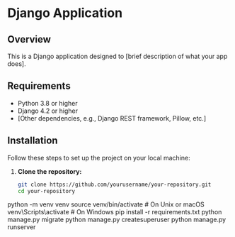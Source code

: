 # Django Application

## Overview

This is a Django application designed to [brief description of what your app does]. 

## Requirements

- Python 3.8 or higher
- Django 4.2 or higher
- [Other dependencies, e.g., Django REST framework, Pillow, etc.]

## Installation

Follow these steps to set up the project on your local machine:

1. **Clone the repository:**

   ```bash
   git clone https://github.com/yourusername/your-repository.git
   cd your-repository

python -m venv venv
source venv/bin/activate  # On Unix or macOS
venv\Scripts\activate     # On Windows
pip install -r requirements.txt
python manage.py migrate
python manage.py createsuperuser
python manage.py runserver
